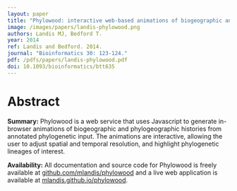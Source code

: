 ```yaml
---
layout: paper
title: "Phylowood: interactive web-based animations of biogeographic and phylogeographic histories"
image: /images/papers/landis-phylowood.png
authors: Landis MJ, Bedford T.
year: 2014
ref: Landis and Bedford. 2014.
journal: "Bioinformatics 30: 123-124."
pdf: /pdfs/papers/landis-phylowood.pdf
doi: 10.1093/bioinformatics/btt635
---
```


# Abstract

**Summary:** Phylowood is a web service that uses Javascript to generate in-browser animations of biogeographic and phylogeographic histories from annotated phylogenetic input. The animations are interactive, allowing the user to adjust spatial and temporal resolution, and highlight phylogenetic lineages of interest.

**Availability:** All documentation and source code for Phylowood is freely available at [github.com/mlandis/phylowood](https://github.com/mlandis/phylowood) and a live web application is available at [mlandis.github.io/phylowood](http://mlandis.github.io/phylowood).

